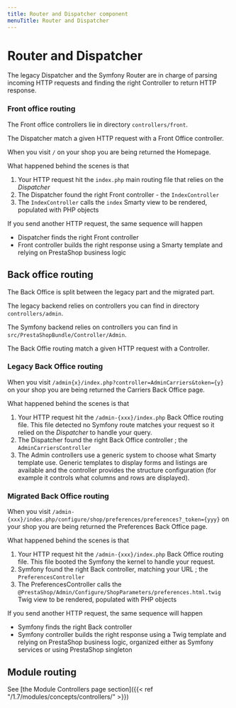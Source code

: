 ```yaml
---
title: Router and Dispatcher component
menuTitle: Router and Dispatcher
---
```


# Router and Dispatcher

The legacy Dispatcher and the Symfony Router are in charge of parsing incoming HTTP requests and finding the right Controller to return HTTP response.

### Front office routing

The Front office controllers lie in directory `controllers/front`.

The Dispatcher match a given HTTP request with a Front Office controller.

When you visit `/` on your shop you are being returned the Homepage.

What happened behind the scenes is that

1. Your HTTP request hit the `index.php` main routing file that relies on the _Dispatcher_
2. The Dispatcher found the right Front controller - the `IndexController`
3. The `IndexController` calls the `index` Smarty view to be rendered, populated with PHP objects

If you send another HTTP request, the same sequence will happen
- Dispatcher finds the right Front controller
- Front controller builds the right response using a Smarty template and relying on PrestaShop business logic

## Back office routing

The Back Office is split between the legacy part and the migrated part.

The legacy backend relies on controllers you can find in directory `controllers/admin`.

The Symfony backend relies on controllers you can find in `src/PrestaShopBundle/Controller/Admin`.

The Back Offie routing match a given HTTP request with a Controller.

### Legacy Back Office routing

When you visit `/admin{x}/index.php?controller=AdminCarriers&token={y}` on your shop you are being returned the Carriers Back Office page.

What happened behind the scenes is that

1. Your HTTP request hit the `/admin-{xxx}/index.php` Back Office routing file. This file detected no Symfony route matches your request so it relied on the _Dispatcher_ to handle your query.
2. The Dispatcher found the right Back Office controller ; the `AdminCarriersController`
3. The Admin controllers use a generic system to choose what Smarty template use. Generic templates to display forms and listings are available and the controller provides the structure configuration (for example it controls what columns and rows are displayed).

### Migrated Back Office routing

When you visit `/admin-{xxx}/index.php/configure/shop/preferences/preferences?_token={yyy}` on your shop you are being returned the Preferences Back Office page.

What happened behind the scenes is that

1. Your HTTP request hit the `/admin-{xxx}/index.php` Back Office routing file. This file booted the Symfony the kernel to handle your request.
2. Symfony found the right Back controller, matching your URL ; the `PreferencesController`
3. The PreferencesController calls the `@PrestaShop/Admin/Configure/ShopParameters/preferences.html.twig` Twig view to be rendered, populated with PHP objects

If you send another HTTP request, the same sequence will happen
- Symfony finds the right Back controller
- Symfony controller builds the right response using a Twig template and relying on PrestaShop business logic, organized either as Symfony services or using PrestaShop singleton

## Module routing

See [the Module Controllers page section]({{< ref "/1.7/modules/concepts/controllers/" >}})
